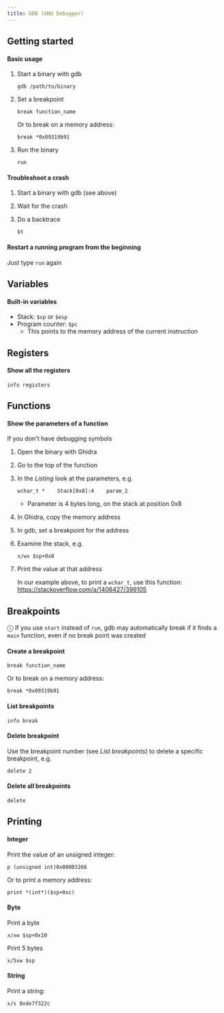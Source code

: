 ```yaml
---
title: GDB (GNU Debugger)
---
```


## Getting started

#### Basic usage

1. Start a binary with gdb

   ```
   gdb /path/to/binary
   ```

1. Set a breakpoint

   ```
   break function_name
   ```

   Or to break on a memory address:

   ```
   break *0x09319b91
   ```

1. Run the binary

   ```
   run
   ```

#### Troubleshoot a crash

1. Start a binary with gdb (see above)

1. Wait for the crash

1. Do a backtrace

   ```
   bt
   ```

#### Restart a running program from the beginning

Just type `run` again

## Variables

#### Built-in variables

- Stack: `$sp` or `$esp`
- Program counter: `$pc`
  - This points to the memory address of the current instruction

## Registers

#### Show all the registers

```
info registers
```

## Functions

#### Show the parameters of a function

If you don't have debugging symbols

1. Open the binary with Ghidra

1. Go to the top of the function

1. In the _Listing_ look at the parameters, e.g.

   ```
   wchar_t *    Stack[0x8]:4    param_2
   ```

   - Parameter is 4 bytes long, on the stack at position 0x8

1. In Ghidra, copy the memory address

1. In gdb, set a breakpoint for the address

1. Examine the stack, e.g.

   ```
   x/wx $sp+0x8
   ```

1. Print the value at that address

   In our example above, to print a `wchar_t`, use this function: https://stackoverflow.com/a/1406427/399105

## Breakpoints

ⓘ If you use `start` instead of `run`, gdb may automatically break if it finds a `main` function, even if no break point was created

#### Create a breakpoint

```
break function_name
```

Or to break on a memory address:

```
break *0x09319b91
```

#### List breakpoints

```
info break
```

#### Delete breakpoint

Use the breakpoint number (see _List breakpoints_) to delete a specific breakpoint, e.g.

```
delete 2
```

#### Delete all breakpoints

```
delete
```

## Printing

#### Integer

Print the value of an unsigned integer:

```
p (unsigned int)0x00003266
```

Or to print a memory address:

```
print *(int*)($sp+0xc)
```

#### Byte

Print a byte

```
x/xw $sp+0x10
```

Print 5 bytes

```
x/5xw $sp
```

#### String

Print a string:

```
x/s 0xde7f322c
```
